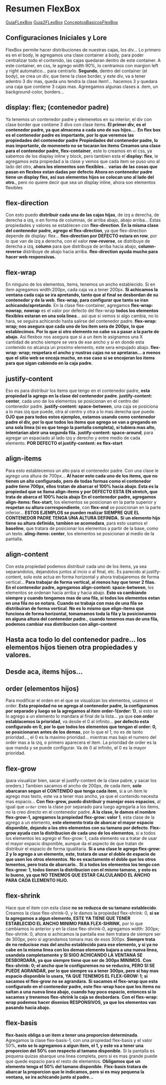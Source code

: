# Resumen FlexBox

[GuiaFLexBox](https://css-tricks.com/snippets/css/a-guide-to-flexbox/)
[Guia2FLexBox](https://cssreference.io/flexbox/)
[ConceptosBasicosFlexBox](https://developer.mozilla.org/es/docs/Web/CSS/CSS_Flexible_Box_Layout/Basic_Concepts_of_Flexbox)

## Configuraciones Iniciales y Lore
FlexBox permite hacer distribuciones de nuestras cajas, los div...
Lo primero es en el body, le agregamos una clase container a body, para poder centralizar todo el contenido, las cajas quedaran dentro de este container.
A este container, en css, le agrego width 90%, lo centramos con margion left y right automatico... para centrarlo.
**Segundo**, dentro del container (el body), se crea un div, que tiene la clase border, y este div, va a tener adentro 3 div mas, queda uno tendra la clase item!... hacemos 3 y quedara una caja que contiene 3 cajas mas.
Agreegamos algunas clases a .item, un background-color, borders... 

## display: flex; (contenedor padre)
Ya tenemos un contenedor padre y elemenetos en su interior, el div con clase border que contiene 3 divs con clase items.
**El primer div, es el contenedor padre, ya que almacena a cada uno de sus hijos...**.
**En flex box es el contenedor padre es importante, por lo que veremos las propiedades del contenedor padre**
**Propiedades del contenedor padre, lo mas importante, de momeneto no se tocaran los items**
**Creamos una clase para el contenedor padre, flex-container**, este lo creamos en el css, ya sabemos de los diaplay inline y block, pero tambien esta el **display: flex**, le agregamos esta propiedad a la clase y vemos que cada item se puso uno al lado del otro, **ahora los elementos son flexibles**... **varias de las cosas que pasan en flexbox estan dadas por defecto**
**Ahora en contenedor padre tiene un display flex, asi sus elementos hijos se colocan uno al lado del otro.**, pero no quiere decir que sea un display inline, ahora son elementos flexibles

## flex-direction
Con esto puedo **distribuir cada una de las cajas hijas**, de izq a derecha, de derecha a izq, o en forma de columnas, de arriba abajo, abajo arriba... Estas propiedades y valores se establecen con **flex-direction**.
**En la misma clase del contenedor padre, agrego el flex-direction**, ya que flex-direction depende de display: flex... 
**flex-direction por DEFECTO estara en row**, por lo que van de izq a derecha, con el valor **row-reverse**, se distribuye de derecha a izq, **column** para que distribuya de arriba hacia abajo, **column-reverse** distribuye de abajo hacia arriba.
**flex-direction ayuda mucho para hacer web responsivas.**


## flex-wrap
En ninguno de los elementos, items, tenemos un ancho establecido. Si en item agregamos width:200px, cada caja va a tener 200px.
**Si achicamos la ventana cada caja se ira apretando, tanto que al final se desbordan de su contenedor y de la web**.
**flex-wrap, para configurar que tanto se iran achicando/apretando**.
En la clase flex-container, agregamos **flex-wrap: nowrap**, **nowrap** es el valor por defecto del flex-wrap **todos los elementos flexibles estaran en una sola linea**... asi que si vemos si algo cambia, no lo hara, se seguira achicando hasta salirse del contenedor padre.
**flex-wrap: wrap; nos asegura que cada uno de los item sera de 200px, lo que establecimos. Por lo que si otro elemento no cabe  va a pasar a la parte de abajo.** Asi flexbox nos asegura que si a un item le asignamos una X cantidad de ancho siempre se vera de ese ancho y si en donde esta contenido no alcanza un proximo elemento, este sera empujado abajo. **flex-wrap: wrap; respetara el ancho y nustras cajas no se apretaran... a menos que el sitio web se encoja mucho, en ese caso si se encojeran los items para que sigan cabiendo en la caja padre.**

## justify-content
Eso es para distribuir los items que tengo en el contenedor padre, **esta propiedad la agrego en la clase del contenedor padre**.
**justify-content: center**, cada uno de los elementos se posicionan en el centro del contenedor padre.
**justify-content: space-between**, una caja se posiciona a lo mas izq que puede, otra al centro y otra a lo mas derecha que puede.
**OJO que para todos estos ejemplos, estamos usando como contenedor padre el div, por lo que todos los items que agrego se van a gregando en una sola linea (si es que tengo la pantalla completa), si tubiera mas alto, intentarian abrir una segunda fila.**
**justify-content: space-around**, para agregar un espaciado al lado izq y derecho y entre medio de cada elemento.
**POR DEFECTO el justify-content: es flex-start**

## align-items
Para esto establecemos un alto para el contenedor padre. Con una clase le agrego una altura de 700px...
**Al hacer esto cada uno de los items, que no tienen un alto configurado, pero de todas formas como el contenedor padre tiene 700px, ellos tratan de abarcar el 100% hacia abajo. Esta es la propiedad que se llama align-items y por DEFECTO ESTA EN stretch, que trata de abarca el 100% hacia abajo**
**En el contenedor padre, agregamos align-items: flex-start**, los elementos se posicionan en la parte superior y **respetan su altura correspondiente**, con **flex-end** se posicionan en la parte inferior... **ESTOS EJEMPLOS se pueden realizar SIEMPRE QUE EL CONTENEDOR PADRE TENGA UNA ALTURA DEFINIDA.** **Si un elemento hijo tiene su altura definida, tambien se acomodara**, para esto usamos el **baseline**, que tratara de posicionar los elementos a partir de la base, como un texto.
**aling-items: center**, los elementos se posicionan al medio de la pantalla.

## align-content
Con esta propiedad podemos distribuir cada uno de los items, ya sea separandolos, dejandolos juntos al incio o al final, etc.
Es parecido al justify-content, solo este actua en forma horizontal y ahora trabajaremos de forma vertical...
**Para trabajar de forma vertical, al menos hay que tener 2 filas.**
**En el contenedor padre, agregamos align-content: space-between**, los elementos se ordenan hacia arriba y hacia abajo. **Esto va cambiando siempre y cuando tengamos mas de una fila, si todos los elementos estan en una fila no se notara.**
**Cuando se trabaja con mas de una fila se distribuiran de forma vertical**. **No es lo mismo que elign-items que funciona de forma horizontal, tomamamos toda la fila y la posicionamos en alguna altura del contenedor padre.**, **cuando tenemos mas de una fila, podemos cambiar esa distribucion con align-content**

## Hasta aca todo lo del contenedor padre... los elementos hijos tienen otra propiedades y valores.

## Desde aca, items hijos...

## order (elementos hijos)
Para modificar el orden en el que se visualizan los elementos, usamos el order.
**Esta propiedad no se agrega al contenedor padre, la configuramos por separado y luego se la agregamos al item**
**order-1{order: 1}**, si esto se lo agrego a un elemento lo mandara al final de la lista... ya que **con order establacemos la prioridad**, va desde el 0 al infinito... **por defecto esta configurado en 0, por lo que todos los elementos que tengan el order: 0, se posicionaran antes de los demas**, por lo que el 1, no es de tanto prioridad..., el 0 es la maximo prioridad... mientras mas bajo el numero del order mas a la izq, o primero aparecera el item. La prioridad de order es la que manda y se puede configurar. Va de 0 al infinito, el 0 es la mayor prioridad.

## flex-grow
(para visualizar bien, sacar el justify-content de la clase pabre, y sacar los oreders.)
Tambien sacamos el ancho de 200px, de cada item, **solo abarcaran segun el CONTENIDO que tenga cada item**, si a un item le agrego mas texto, este va a tener mas ancho, ya que el contenido necesita mas espacio...
**Con flex-grow, puedo distribuir y manejar esos espacios**, al igual que ```order``` creo la clase por separado para luego agregarla a los items, no la creo directo en el contenedor padre.
**A la clase, le damos el nombre flex-grow-1, agregamos la propiedad flex-grow: valor 1**, esta clase de la agrego a un elemento, **este elemento trata de abarcar el mayor espacio disponible, dejando a los otro elementos con su tamano por defecto**.
**Flex-grow ayuda con la distribucion de cada uno de los elementos**, si a todos los elementos les agrego el flex-grow: 1, cada elemento va a tratar de usar el mayor espacio disponible, aunque da el aspecto de que tratan de distribuir el espacio de forma igualitaria.
**Si a una clase le agrego flex-grow: 2 y lo agrego a un elemento, este, tratara de usar el doble de espacio de que usen los otros elementos**. **No es exactamente el doble que los otros lementos, pero trata de abarcarlo.**.
**Si a todos los elementos los tengo con flex-grow: 1, todos tienen la distribucion con el mismo tamano, y esto es lo bueno, ya que NO TENEMOS QUE ESTAR CALCULANDO EL ANCHO PARA CADA ELEMENTO HIJO.**

## flex-shrink
Hace que el item con esta clase **no se reduzca de su tamano establecido**.
Creamos la clase flex-shrink-0, y le damos la propiedad flex-shrink: 0, **si se la agregamos a algun elemento, ESTE YA TIENE QUE TENER ESTABLECIDO EL ANCHO MINIMO PARA FLEX-SHRINK**, por lo que cambiamos lo anterior y en la clase flex-shrink-0, agregamos width: 300px; flex-shrink: 0, ahora si achicamos la pantalla ese item tratara de siempre ser de 300px, pero si agrandamos tomara mas de esos 300px.
**Siempre trata de no reducisse mas del ancho establecido para ese elemento, y si ya no cabe en la misma linea con los demas elemento bajara a una nueva linea, usandola completamente y SI SIGO ACHICANDO LA VENTANA SE DESBORDARA, ya que siempre tiene que ser de 300px MINIMOS.** 
**Con flex-shrink: 0; el ancho que le configuremos no se reducira, PERO SI SE PUEDE AGRANDAR, por lo que siempre va a tener 300px, pero si hay mas espacio disponible lo usara, YA QUE TENEMOS EL FLEX-GROW: 1; si sacamos el flex-grow no se agrandara.**
**Si sacamos el flex-wrap que esta configurado en el contenedor padre, este flex-wrap hace que los items no saltan a una nueva linea abajo, cuando hay poco espacio, entonces si lo sacamos y trenemos flex-shrink la caja se desbordara.** **Con el flex-wrap: wrap podemos hacer disenios RESPONSIVOS, ya que los elementos van pasando hacia abajo.**

## flex-basis
**flex-basis obliga a un item a tener una proporcion determinada**.
Agregamos la clase flex-basis-1, con una propiedad flex-basis y el valor 50%, **esto se lo agregamos a algun item, el 1, y este va a tener una proporcion del 50% con respecto al tamano disponible.** Si la pantalla es pequena quizas abarque una linea completa, pero si es mas grande puede que quede espacio para el resto de elementos. **Obligamos que un elemento tenga el 50% del tamano disponible.**
**Flex-basis tratara de abarcar la proporcion que le indicamos, pero si es muy pequena la ventana, se ira achicando junto al padre...**
